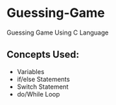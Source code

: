 # Guessing-Game
Guessing Game Using C Language

## Concepts Used:

- Variables
- if/else Statements
- Switch Statement
- do/While Loop


